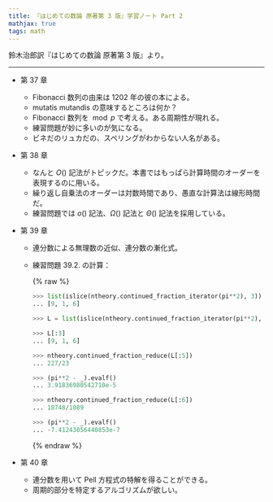 ```yaml
---
title: 『はじめての数論 原著第 3 版』学習ノート Part 2
mathjax: true
tags: math
---
```


鈴木治郎訳『はじめての数論 原著第 3 版』より。

----

* 第 37 章
  * Fibonacci 数列の由来は 1202 年の彼の本による。
  * mutatis mutandis の意味するところは何か？
  * Fibonacci 数列を $\bmod{p}$ で考える。ある周期性が現れる。
  * 練習問題が妙に多いのが気になる。
  * ビネだのリュカだの、スペリングがわからない人名がある。
* 第 38 章
  * なんと $O()$ 記法がトピックだ。本書ではもっぱら計算時間のオーダーを表現するのに用いる。
  * 繰り返し自乗法のオーダーは対数時間であり、愚直な計算法は線形時間だ。
  * 練習問題では $o()$ 記法、$\Omega()$ 記法と $\Theta()$ 記法を採用している。
* 第 39 章
  * 連分数による無理数の近似、連分数の漸化式。
  * 練習問題 39.2. の計算：

    {% raw %}

    ```python
    >>> list(islice(ntheory.continued_fraction_iterator(pi**2), 3))
    ... [9, 1, 6]

    >>> L = list(islice(ntheory.continued_fraction_iterator(pi**2), 6))

    >>> L[:3]
    ... [9, 1, 6]

    >>> ntheory.continued_fraction_reduce(L[:5])
    ... 227/23

    >>> (pi**2 - _).evalf()
    ... 3.91836980542710e-5

    >>> ntheory.continued_fraction_reduce(L[:6])
    ... 10748/1089

    >>> (pi**2 - _).evalf()
    ... -7.41243056440853e-7
    ```

    {% endraw %}

* 第 40 章
  * 連分数を用いて Pell 方程式の特解を得ることができる。
  * 周期的部分を特定するアルゴリズムが欲しい。
